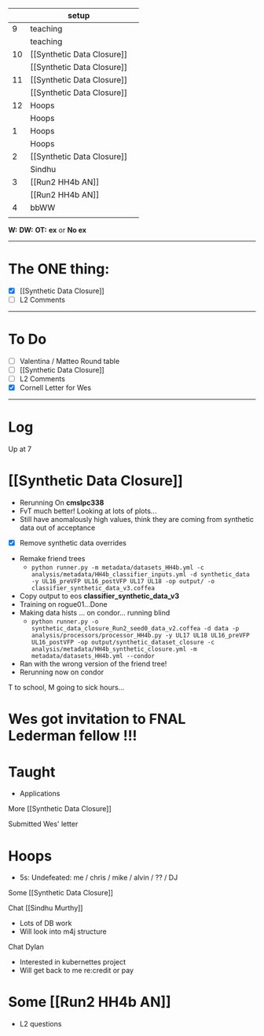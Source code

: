
|     | setup                      |     |
| --- | -------------------------- | --- |
| 9   | teaching                   |     |
|     | teaching                   |     |
| 10  | [[Synthetic Data Closure]] |     |
|     | [[Synthetic Data Closure]] |     |
| 11  | [[Synthetic Data Closure]] |     |
|     | [[Synthetic Data Closure]] |     |
| 12  | Hoops                      |     |
|     | Hoops                      |     |
| 1   | Hoops                      |     |
|     | Hoops                      |     |
| 2   | [[Synthetic Data Closure]] |     |
|     | Sindhu                     |     |
| 3   | [[Run2 HH4b AN]]           |     |
|     | [[Run2 HH4b AN]]           |     |
| 4   | bbWW                       |     |
|     |                            |     |

**W:**
**DW:**
**OT:**
**ex** or **No ex**

---
# The ONE thing: 
- [x] [[Synthetic Data Closure]]
- [ ] L2 Comments

---
# To Do

- [ ]  Valentina / Matteo Round table
- [ ] [[Synthetic Data Closure]]
- [ ] L2 Comments
- [x]  Cornell Letter for Wes

---

# Log

Up at 7

# [[Synthetic Data Closure]]
- Rerunning On **cmslpc338**
- FvT much better! Looking at lots of plots...
- Still have anomalously  high values, think they are coming from synthetic data out of acceptance
- [x] Remove synthetic data overrides
- Remake friend trees
	- `python runner.py -m metadata/datasets_HH4b.yml -c analysis/metadata/HH4b_classifier_inputs.yml -d synthetic_data -y UL16_preVFP UL16_postVFP UL17 UL18 -op output/ -o classifier_synthetic_data_v3.coffea`
- Copy output to eos **classifier_synthetic_data_v3**
- Training on rogue01...Done
- Making data hists ... on condor... running blind
	- `python runner.py -o synthetic_data_closure_Run2_seed0_data_v2.coffea -d data -p analysis/processors/processor_HH4b.py -y UL17 UL18 UL16_preVFP UL16_postVFP -op output/synthetic_dataset_closure -c analysis/metadata/HH4b_synthetic_closure.yml -m metadata/datasets_HH4b.yml --condor`
- Ran with the wrong version of the friend tree!
- Rerunning now on condor


T to school,  M going to sick hours... 

# Wes got invitation to FNAL Lederman fellow !!!

# Taught
- Applications 


More [[Synthetic Data Closure]]

Submitted Wes' letter

# Hoops 
- 5s: Undefeated: me / chris / mike / alvin / ?? / DJ

Some [[Synthetic Data Closure]]

Chat [[Sindhu Murthy]]
- Lots of DB work
- Will look into m4j structure

Chat Dylan
- Interested in kubernettes project
- Will get back to me re:credit or pay

# Some [[Run2 HH4b AN]] 
- L2 questions